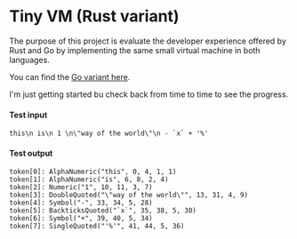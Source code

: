 Tiny VM (Rust variant)
======================

The purpose of this project is evaluate the developer experience offered by
Rust and Go by implementing the same small virtual machine in both languages.

You can find the [Go variant here](https://github.com/ldaniels528/tiny_vm.go).

I'm just getting started bu check back from time to time to see the progress.

#### Test input

```textmate
this\n is\n 1 \n\"way of the world\"\n - `x` + '%'
```

#### Test output

```textmate
token[0]: AlphaNumeric("this", 0, 4, 1, 1)
token[1]: AlphaNumeric("is", 6, 8, 2, 4)
token[2]: Numeric("1", 10, 11, 3, 7)
token[3]: DoubleQuoted("\"way of the world\"", 13, 31, 4, 9)
token[4]: Symbol("-", 33, 34, 5, 28)
token[5]: BackticksQuoted("`x`", 35, 38, 5, 30)
token[6]: Symbol("+", 39, 40, 5, 34)
token[7]: SingleQuoted("'%'", 41, 44, 5, 36)
```